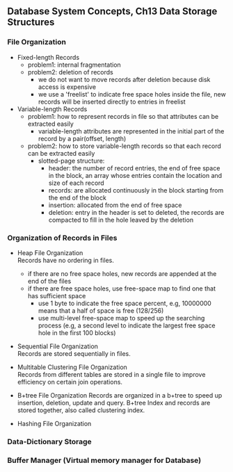 Database System Concepts, Ch13 Data Storage Structures
---

### File Organization
- Fixed-length Records
    - problem1: internal fragmentation
    - problem2: deletion of records
        - we do not want to move records after deletion because disk access is expensive
        - we use a 'freelist' to indicate free space holes inside the file, new records will be inserted 
        directly to entries in freelist 
- Variable-length Records
    - problem1: how to represent records in file so that attributes can be extracted easily
        - variable-length attributes are represented in the initial part of the record by a pair(offset, length)
    - problem2: how to store variable-length records so that each record can be extracted easily
        - slotted-page structure:
            - header: the number of record entries, the end of free space in the block, an array whose entries
            contain the location and size of each record
            - records: are allocated continuously in the block starting from the end of the block
            - insertion: allocated from the end of free space 
            - deletion: entry in the header is set to deleted, the records are compacted to fill in the hole leaved
            by the deletion

### Organization of Records in Files
- Heap File Organization <br/>
    Records have no ordering in files.
    - if there are no free space holes, new records are appended at the end of the files
    - if there are free space holes, use free-space map to find one that has sufficient space
        - use 1 byte to indicate the free space percent, e.g, 10000000 means that a half of space is free (128/256)
        - use multi-level free-space map to speed up the searching process (e.g, a second level to indicate the largest
        free space hole in the first 100 blocks)
            
- Sequential File Organization <br/>
    Records are stored sequentially in files.

- Multitable Clustering File Organization <br/>
    Records from different tables are stored in a single file to improve efficiency on certain join operations.
    
- B+tree File Organization
    Records are organized in a b+tree to speed up insertion, deletion, update and query. B+tree Index and records
    are stored together, also called clustering index.

- Hashing File Organization

### Data-Dictionary Storage

### Buffer Manager (Virtual memory manager for Database)